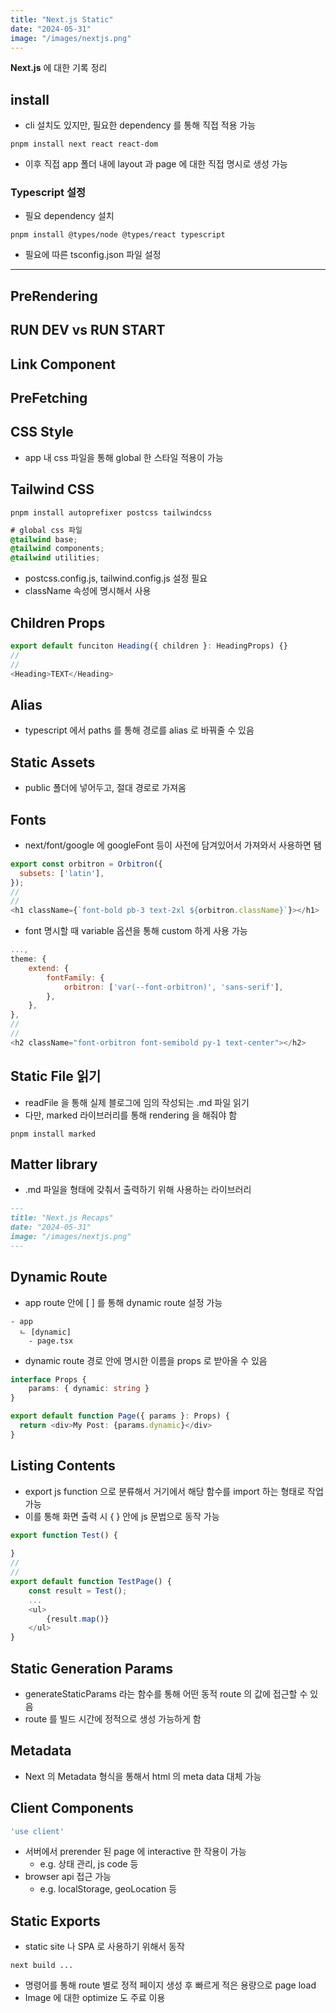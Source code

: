 ```yaml
---
title: "Next.js Static"
date: "2024-05-31"
image: "/images/nextjs.png"
---
```


__Next.js__ 에 대한 기록 정리

## install
- cli 설치도 있지만, 필요한 dependency 를 통해 직접 적용 가능
```shell
pnpm install next react react-dom
```

- 이후 직접 app 폴더 내에 layout 과 page 에 대한 직접 명시로 생성 가능

### Typescript 설정
- 필요 dependency 설치
```shell
pnpm install @types/node @types/react typescript
```

- 필요에 따른 tsconfig.json 파일 설정

---

## PreRendering

## RUN DEV vs RUN START

## Link Component

## PreFetching

## CSS Style
- app 내 css 파일을 통해 global 한 스타일 적용이 가능

## Tailwind  CSS
```shell
pnpm install autoprefixer postcss tailwindcss
```
```css
# global css 파일
@tailwind base;
@tailwind components;
@tailwind utilities;
```
- postcss.config.js, tailwind.config.js 설정 필요
- className 속성에 명시해서 사용

## Children Props
```javascript
export default funciton Heading({ children }: HeadingProps) {}
//
//
<Heading>TEXT</Heading>
```

## Alias
- typescript 에서 paths 를 통해 경로를 alias 로 바꿔줄 수 있음

## Static Assets
- public 폴더에 넣어두고, 절대 경로로 가져옴

## Fonts
- next/font/google 에 googleFont 등이 사전에 담겨있어서 가져와서 사용하면 됌
```javascript
export const orbitron = Orbitron({
  subsets: ['latin'],
});
//
//
<h1 className={`font-bold pb-3 text-2xl ${orbitron.className}`}></h1>
```

- font 명시할 때 variable 옵션을 통해 custom 하게 사용 가능
```javascript
...,
theme: {
    extend: {
        fontFamily: {
            orbitron: ['var(--font-orbitron)', 'sans-serif'],
        },
    },
},
//
//
<h2 className="font-orbitron font-semibold py-1 text-center"></h2>
```

## Static File 읽기
- readFile 을 통해 실제 블로그에 임의 작성되는 .md 파일 읽기
- 다만, marked 라이브러리를 통해 rendering 을 해줘야 함
```shell
pnpm install marked
```

## Matter library
- .md 파일을 형태에 갖춰서 출력하기 위해 사용하는 라이브러리
```markdown
---
title: "Next.js Recaps"
date: "2024-05-31"
image: "/images/nextjs.png"
---
```

## Dynamic Route
- app route 안에 [ ] 를 통해 dynamic route 설정 가능
```shell
- app
  ㄴ [dynamic]
    - page.tsx
```
- dynamic route 경로 안에 명시한 이름을 props 로 받아올 수 있음
```typescript
interface Props {
    params: { dynamic: string }
}

export default function Page({ params }: Props) {
  return <div>My Post: {params.dynamic}</div>
}
```

## Listing Contents
- export js function 으로 분류해서 거기에서 해당 함수를 import 하는 형태로 작업 가능
- 이를 통해 화면 출력 시 { } 안에 js 문법으로 동작 가능
```typescript
export function Test() {
    
}
//
//
export default function TestPage() {
    const result = Test();
    ...
    <ul>
        {result.map()}
    </ul>
}
```

## Static Generation Params
[//]: # (https://nextjs.org/docs/app/api-reference/functions/generate-static-params)
- generateStaticParams 라는 함수를 통해 어떤 동적 route 의 값에 접근할 수 있음
- route 를 빌드 시간에 정적으로 생성 가능하게 함

## Metadata
- Next 의 Metadata 형식을 통해서 html 의 meta data 대체 가능

## Client Components
```typescript
'use client'
```
- 서버에서 prerender 된 page 에 interactive 한 작용이 가능 
  - e.g. 상태 관리, js code 등
- browser api 접근 가능 
  - e.g. localStorage, geoLocation 등

## Static Exports
- static site 나 SPA 로 사용하기 위해서 동작
```shell
next build ...
```
- 명령어를 통해 route 별로 정적 페이지 생성 후 빠르게 적은 용량으로 page load
- Image 에 대한 optimize 도 주료 이용
